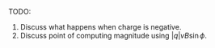 TODO:

1. Discuss what happens when charge is negative.
2. Discuss point of computing magnitude using $|q|vB\sin\phi$.